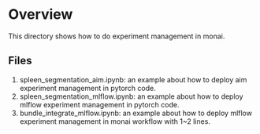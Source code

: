 # Overview
This directory shows how to do experiment management in monai.

## Files
1. spleen_segmentation_aim.ipynb: an example about how to deploy aim experiment management in pytorch code.
2. spleen_segmentation_mlflow.ipynb: an example about how to deploy mlflow experiment management in pytorch code.
3. bundle_integrate_mlflow.ipynb: an example about how to deploy mlflow experiment management in monai workflow with 1~2 lines.
